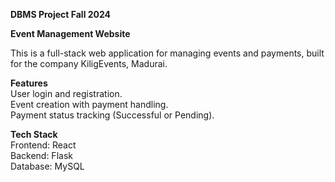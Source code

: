 **DBMS Project Fall 2024**

**Event Management Website**

This is a full-stack web application for managing events and payments, built for the company KiligEvents, Madurai.

**Features** <br>
User login and registration. <br>
Event creation with payment handling.<br>
Payment status tracking (Successful or Pending).<br>

**Tech Stack** <br>
Frontend: React<br>
Backend: Flask<br>
Database: MySQL
